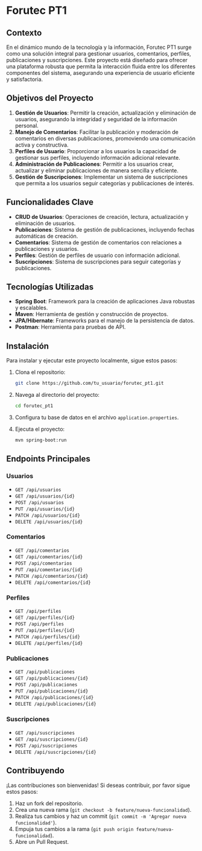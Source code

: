 # Forutec PT1

## Contexto

En el dinámico mundo de la tecnología y la información, Forutec PT1 surge como una solución integral para gestionar usuarios, comentarios, perfiles, publicaciones y suscripciones. Este proyecto está diseñado para ofrecer una plataforma robusta que permita la interacción fluida entre los diferentes componentes del sistema, asegurando una experiencia de usuario eficiente y satisfactoria.

## Objetivos del Proyecto

1. **Gestión de Usuarios**: Permitir la creación, actualización y eliminación de usuarios, asegurando la integridad y seguridad de la información personal.
2. **Manejo de Comentarios**: Facilitar la publicación y moderación de comentarios en diversas publicaciones, promoviendo una comunicación activa y constructiva.
3. **Perfiles de Usuario**: Proporcionar a los usuarios la capacidad de gestionar sus perfiles, incluyendo información adicional relevante.
4. **Administración de Publicaciones**: Permitir a los usuarios crear, actualizar y eliminar publicaciones de manera sencilla y eficiente.
5. **Gestión de Suscripciones**: Implementar un sistema de suscripciones que permita a los usuarios seguir categorías y publicaciones de interés.

## Funcionalidades Clave

- **CRUD de Usuarios**: Operaciones de creación, lectura, actualización y eliminación de usuarios.
- **Publicaciones**: Sistema de gestión de publicaciones, incluyendo fechas automáticas de creación.
- **Comentarios**: Sistema de gestión de comentarios con relaciones a publicaciones y usuarios.
- **Perfiles**: Gestión de perfiles de usuario con información adicional.
- **Suscripciones**: Sistema de suscripciones para seguir categorías y publicaciones.

## Tecnologías Utilizadas

- **Spring Boot**: Framework para la creación de aplicaciones Java robustas y escalables.
- **Maven**: Herramienta de gestión y construcción de proyectos.
- **JPA/Hibernate**: Frameworks para el manejo de la persistencia de datos.
- **Postman**: Herramienta para pruebas de API.

## Instalación

Para instalar y ejecutar este proyecto localmente, sigue estos pasos:

1. Clona el repositorio:
    ```bash
    git clone https://github.com/tu_usuario/forutec_pt1.git
    ```

2. Navega al directorio del proyecto:
    ```bash
    cd forutec_pt1
    ```

3. Configura tu base de datos en el archivo `application.properties`.

4. Ejecuta el proyecto:
    ```bash
    mvn spring-boot:run
    ```

## Endpoints Principales

### Usuarios
- `GET /api/usuarios`
- `GET /api/usuarios/{id}`
- `POST /api/usuarios`
- `PUT /api/usuarios/{id}`
- `PATCH /api/usuarios/{id}`
- `DELETE /api/usuarios/{id}`

### Comentarios
- `GET /api/comentarios`
- `GET /api/comentarios/{id}`
- `POST /api/comentarios`
- `PUT /api/comentarios/{id}`
- `PATCH /api/comentarios/{id}`
- `DELETE /api/comentarios/{id}`

### Perfiles
- `GET /api/perfiles`
- `GET /api/perfiles/{id}`
- `POST /api/perfiles`
- `PUT /api/perfiles/{id}`
- `PATCH /api/perfiles/{id}`
- `DELETE /api/perfiles/{id}`

### Publicaciones
- `GET /api/publicaciones`
- `GET /api/publicaciones/{id}`
- `POST /api/publicaciones`
- `PUT /api/publicaciones/{id}`
- `PATCH /api/publicaciones/{id}`
- `DELETE /api/publicaciones/{id}`

### Suscripciones
- `GET /api/suscripciones`
- `GET /api/suscripciones/{id}`
- `POST /api/suscripciones`
- `DELETE /api/suscripciones/{id}`

## Contribuyendo

¡Las contribuciones son bienvenidas! Si deseas contribuir, por favor sigue estos pasos:

1. Haz un fork del repositorio.
2. Crea una nueva rama (`git checkout -b feature/nueva-funcionalidad`).
3. Realiza tus cambios y haz un commit (`git commit -m 'Agregar nueva funcionalidad'`).
4. Empuja tus cambios a la rama (`git push origin feature/nueva-funcionalidad`).
5. Abre un Pull Request.


